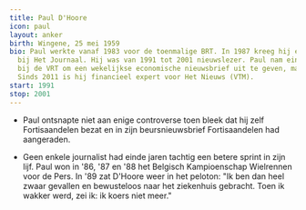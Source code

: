 ```yaml
---
title: Paul D'Hoore
icon: paul
layout: anker
birth: Wingene, 25 mei 1959
bio: Paul werkte vanaf 1983 voor de toenmalige BRT. In 1987 kreeg hij een vaste stek
  bij Het Journaal. Hij was van 1991 tot 2001 nieuwslezer. Paul nam eind 2007 ontslag
  bij de VRT om een wekelijkse economische nieuwsbrief uit te geven, maar bleef beursspecialist.
  Sinds 2011 is hij financieel expert voor Het Nieuws (VTM).
start: 1991
stop: 2001
---
```


* Paul ontsnapte niet aan enige controverse toen bleek dat hij zelf Fortisaandelen bezat en in zijn beursnieuwsbrief Fortisaandelen had aangeraden.

* Geen enkele journalist had einde jaren tachtig een betere sprint in zijn lijf. Paul won in '86, '87 en '88 het Belgisch Kampioenschap Wielrennen voor de Pers. In '89 zat D'Hoore weer in het peloton: "Ik ben dan heel zwaar gevallen en bewusteloos naar het ziekenhuis gebracht. Toen ik wakker werd, zei ik: ik koers niet meer."

